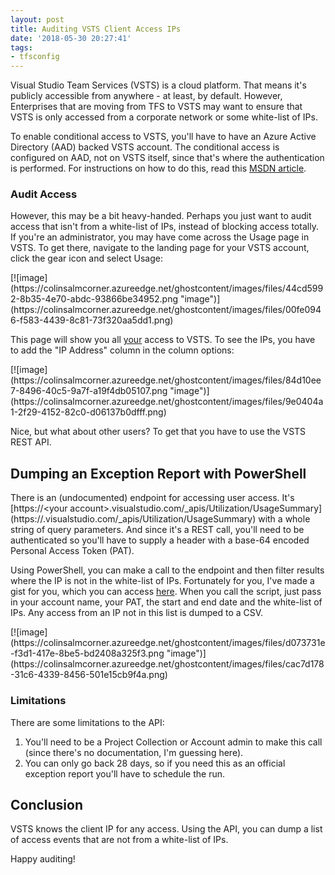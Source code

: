 ```yaml
---
layout: post
title: Auditing VSTS Client Access IPs
date: '2018-05-30 20:27:41'
tags:
- tfsconfig
---
```


Visual Studio Team Services (VSTS) is a cloud platform. That means it's publicly accessible from anywhere - at least, by default. However, Enterprises that are moving from TFS to VSTS may want to ensure that VSTS is only accessed from a corporate network or some white-list of IPs.

To enable conditional access to VSTS, you'll have to have an Azure Active Directory (AAD) backed VSTS account. The conditional access is configured on AAD, not on VSTS itself, since that's where the authentication is performed. For instructions on how to do this, read this [MSDN article](https://docs.microsoft.com/en-us/vsts/accounts/manage-conditional-access?view=vsts).

### Audit Access

However, this may be a bit heavy-handed. Perhaps you just want to audit access that isn't from a white-list of IPs, instead of blocking access totally. If you're an administrator, you may have come across the Usage page in VSTS. To get there, navigate to the landing page for your VSTS account, click the gear icon and select Usage:

<!--kg-card-begin: html-->[![image](https://colinsalmcorner.azureedge.net/ghostcontent/images/files/44cd5992-8b35-4e70-abdc-93866be34952.png "image")](https://colinsalmcorner.azureedge.net/ghostcontent/images/files/00fe0946-f583-4439-8c81-73f320aa5dd1.png)<!--kg-card-end: html-->

This page will show you all <u>your</u> access to VSTS. To see the IPs, you have to add the "IP Address" column in the column options:

<!--kg-card-begin: html-->[![image](https://colinsalmcorner.azureedge.net/ghostcontent/images/files/84d10ee7-8496-40c5-9a7f-a19f4db05107.png "image")](https://colinsalmcorner.azureedge.net/ghostcontent/images/files/9e0404a1-2f29-4152-82c0-d06137b0dfff.png)<!--kg-card-end: html-->

Nice, but what about other users? To get that you have to use the VSTS REST API.

## Dumping an Exception Report with PowerShell

There is an (undocumented) endpoint for accessing user access. It's [https://\<your account\>.visualstudio.com/\_apis/Utilization/UsageSummary](https://<your account>.visualstudio.com/_apis/Utilization/UsageSummary) with a whole string of query parameters. And since it's a REST call, you'll need to be authenticated so you'll have to supply a header with a base-64 encoded Personal Access Token (PAT).

Using PowerShell, you can make a call to the endpoint and then filter results where the IP is not in the white-list of IPs. Fortunately for you, I've made a gist for you, which you can access [here](https://gist.github.com/colindembovsky/e4f5d67ab807914cad5af1e5752e00de). When you call the script, just pass in your account name, your PAT, the start and end date and the white-list of IPs. Any access from an IP not in this list is dumped to a CSV.

<!--kg-card-begin: html-->[![image](https://colinsalmcorner.azureedge.net/ghostcontent/images/files/d073731e-f3d1-417e-8be5-bd2408a325f3.png "image")](https://colinsalmcorner.azureedge.net/ghostcontent/images/files/cac7d178-31c6-4339-8456-501e15cb9f4a.png)<!--kg-card-end: html-->
### Limitations

There are some limitations to the API:

1. You'll need to be a Project Collection or Account admin to make this call (since there's no documentation, I'm guessing here).
2. You can only go back 28 days, so if you need this as an official exception report you'll have to schedule the run.

## Conclusion

VSTS knows the client IP for any access. Using the API, you can dump a list of access events that are not from a white-list of IPs.

Happy auditing!

